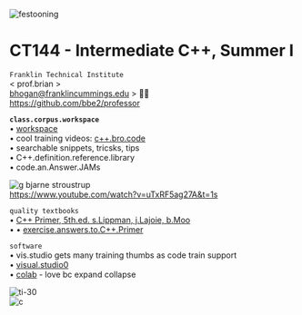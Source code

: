 ![festooning](https://user-images.githubusercontent.com/59778456/235022589-fbb23ebb-d35f-4533-b767-491e1414c652.PNG)  

# CT144 - Intermediate C++, Summer I  
`Franklin Technical Institute`  
< prof.brian >  
bhogan@franklincummings.edu > 🧑‍🚀  
https://github.com/bbe2/professor  

**`class.corpus.workspace`**  
• [workspace](https://docs.google.com/spreadsheets/d/1yvSCChm9HSFhOtPDABvlDyOzxb3FDaMtERb0FTWAtVU/edit?usp=sharing)  
• cool training videos: [c++.bro.code](https://www.youtube.com/watch?v=-TkoO8Z07hI)  
• searchable snippets, tricsks, tips   
• C++.definition.reference.library  
• code.an.Answer.JAMs   

![g bjarne stroustrup](https://github.com/bbe2/professor/assets/59778456/256868b1-4b0a-483d-ae19-9d6bb4812371)  
https://www.youtube.com/watch?v=uTxRF5ag27A&t=1s  

`quality textbooks`  
• [C++ Primer, 5th.ed. s.Lippman, j.Lajoie, b.Moo ](https://www.amazon.com/Primer-5th-Stanley-B-Lippman/dp/0321714113/ref=sr_1_1?crid=2OK9CR6L8YRMN&keywords=c%2B%2B+lippman&qid=1685327155&sprefix=c%2B%2B+lippman%2Caps%2C120&sr=8-1)  
• • [exercise.answers.to.C++.Primer](https://github.com/fsaadatmand/Cpp-Primer)  

`software`  
• vis.studio gets many training thumbs as code train support    
• [visual.studio0](https://visualstudio.microsoft.com/downloads/)  
• [colab](https://colab.research.google.com/)  - love bc expand collapse  


![ti-30](https://github.com/bbe2/professor/assets/59778456/ca89effc-9d4b-4e95-af04-f3655ebb6461)  
![c](https://github.com/bbe2/professor/assets/59778456/b2d52e93-cf27-49cf-aed8-530c0a68868c)  
